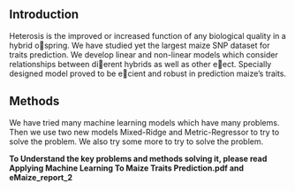 ## Introduction
Heterosis is the improved or increased function of
any biological quality in a hybrid ospring. We have
studied yet the largest maize SNP dataset for traits prediction.
We develop linear and non-linear models which
consider relationships between dierent hybrids as well
as other eect. Specially designed model proved to be
ecient and robust in prediction maize’s traits.

## Methods
We have tried many machine learning models which have many problems. Then we use two new models Mixed-Ridge and Metric-Regressor to try to solve the problem. We also try some more to try to solve the problem. 

**To Understand the key problems and methods solving it, please read Applying Machine Learning To Maize Traits Prediction.pdf and eMaize_report_2**

